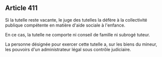 Article 411
----
Si la tutelle reste vacante, le juge des tutelles la défère à la collectivité
publique compétente en matière d'aide sociale à l'enfance.

En ce cas, la tutelle ne comporte ni conseil de famille ni subrogé tuteur.

La personne désignée pour exercer cette tutelle a, sur les biens du mineur, les
pouvoirs d'un administrateur légal sous contrôle judiciaire.
